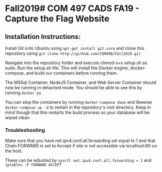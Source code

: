 # Fall2019# COM 497 CADS FA19 - Capture the Flag Website

<h2>Installation Instructions:</h2>

Install Git onto Ubuntu using `apt-get install git.core` and clone this repository using `git clone http://github.com/COM498/Fall2019.git`

Navigate into the repository folder and execute chmod o+x setup.sh as sudo. Run the setup.sh file. This will install the Docker engine, docker-compose, and build our containers before running them.

The MSSql Container, NodeJS Container, and Web Server Container should now be running in detached mode. You should be able to see this by running `docker ps`.

You can stop the containers by running `docker-compose down` and likewise `docker-compose up -d` to restart in the repository's root directory. Keep in mind though that this restarts the build process so your database will be wiped clean.

<h3>Troubleshooting</h3>

Make sure that you have net.ipv4.conf.all.forwarding set equal to 1 and that Chain FORWARD is set to Accept if site is not accessible via localhost:80 on the host.

These can be adjusted by `sysctl net.ipv4.conf.all.forwarding = 1` and `iptables -P FORWARD ACCEPT`
